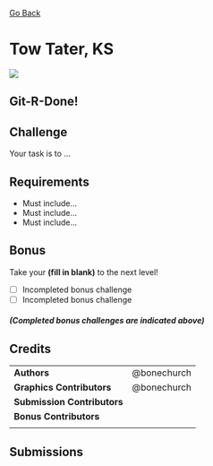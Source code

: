 [Go Back](https://github.com/bonechurch/Route-66#challenges)

# Tow Tater, KS

![](https://github.com/bonechurch/Route-66/blob/master/images/tow-tater-KS.png)

## Git-R-Done!

<!--- Uncomment(C): Description / Story, introduce us to your challenge --->

## Challenge

Your task is to ...

## Requirements

* Must include...
* Must include...
* Must include...

## Bonus

Take your ____(fill in blank)____ to the next level!

- [ ] Incompleted bonus challenge
- [ ] Incompleted bonus challenge

##### *(Completed bonus challenges are indicated above)*

## Credits

|                              |             |
| ---------------------------- | ----------- |
| **Authors**                  | @bonechurch |
| **Graphics Contributors**    | @bonechurch |
| **Submission Contributors**  |             |
| **Bonus Contributors**       |             |
|                              |             |

## Submissions

<!--- Uncomment(F): See the [submissions]() for this challenge. --->
